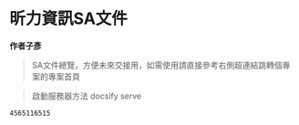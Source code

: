 # 昕力資訊SA文件

**作者子彥**

> SA文件總覽，方便未來交接用，如需使用請直接參考右側超連結跳轉個專案的專案首頁

> 啟動服務器方法 docsify serve


```info
4565116515
```